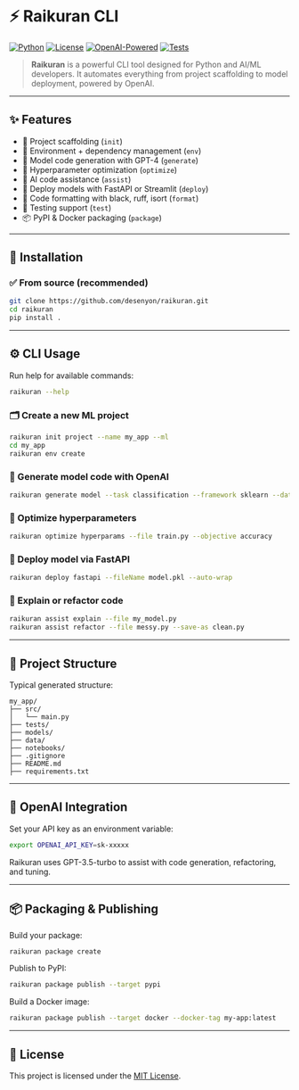 # ⚡️ Raikuran CLI

[![Python](https://img.shields.io/badge/Python-3.8%2B-blue.svg)](https://www.python.org/)
[![License](https://img.shields.io/badge/License-MIT-brightgreen.svg)](LICENSE)
[![OpenAI-Powered](https://img.shields.io/badge/Powered%20by-OpenAI-%237A57D1)](https://openai.com/)
[![Tests](https://img.shields.io/badge/tests-passing-green)]()

> **Raikuran** is a powerful CLI tool designed for Python and AI/ML developers. It automates everything from project scaffolding to model deployment, powered by OpenAI.

---

## ✨ Features

- 🧱 Project scaffolding (`init`)
- 🐍 Environment + dependency management (`env`)
- 🤖 Model code generation with GPT-4 (`generate`)
- 🎯 Hyperparameter optimization (`optimize`)
- 🧠 AI code assistance (`assist`)
- 🚀 Deploy models with FastAPI or Streamlit (`deploy`)
- 🧹 Code formatting with black, ruff, isort (`format`)
- 🧪 Testing support (`test`)
- 📦 PyPI & Docker packaging (`package`)

---

## 🧪 Installation

### ✅ From source (recommended)

```bash
git clone https://github.com/desenyon/raikuran.git
cd raikuran
pip install .
````
---

## ⚙️ CLI Usage

Run help for available commands:

```bash
raikuran --help
```

### 🗂️ Create a new ML project

```bash
raikuran init project --name my_app --ml
cd my_app
raikuran env create
```

### 🤖 Generate model code with OpenAI

```bash
raikuran generate model --task classification --framework sklearn --dataset iris
```

### 🎯 Optimize hyperparameters

```bash
raikuran optimize hyperparams --file train.py --objective accuracy
```

### 🚀 Deploy model via FastAPI

```bash
raikuran deploy fastapi --fileName model.pkl --auto-wrap
```

### 🧠 Explain or refactor code

```bash
raikuran assist explain --file my_model.py
raikuran assist refactor --file messy.py --save-as clean.py
```

---

## 📂 Project Structure

Typical generated structure:

```
my_app/
├── src/
│   └── main.py
├── tests/
├── models/
├── data/
├── notebooks/
├── .gitignore
├── README.md
├── requirements.txt
```

---

## 🔐 OpenAI Integration

Set your API key as an environment variable:

```bash
export OPENAI_API_KEY=sk-xxxxx
```
Raikuran uses GPT-3.5-turbo to assist with code generation, refactoring, and tuning.

---

## 📦 Packaging & Publishing

Build your package:

```bash
raikuran package create
```

Publish to PyPI:

```bash
raikuran package publish --target pypi
```

Build a Docker image:

```bash
raikuran package publish --target docker --docker-tag my-app:latest
```

---

## 🧾 License

This project is licensed under the [MIT License](LICENSE).